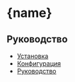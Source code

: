 {name}
===

## Руководство

* [Установка](install.md)
* [Конфигурация](config.md)
* [Руководство](guide.md)
